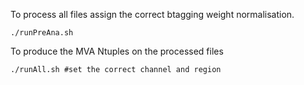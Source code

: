 To process all files assign the correct btagging weight normalisation.

```
./runPreAna.sh
```
To produce the MVA Ntuples on the processed files
```
./runAll.sh #set the correct channel and region
```
